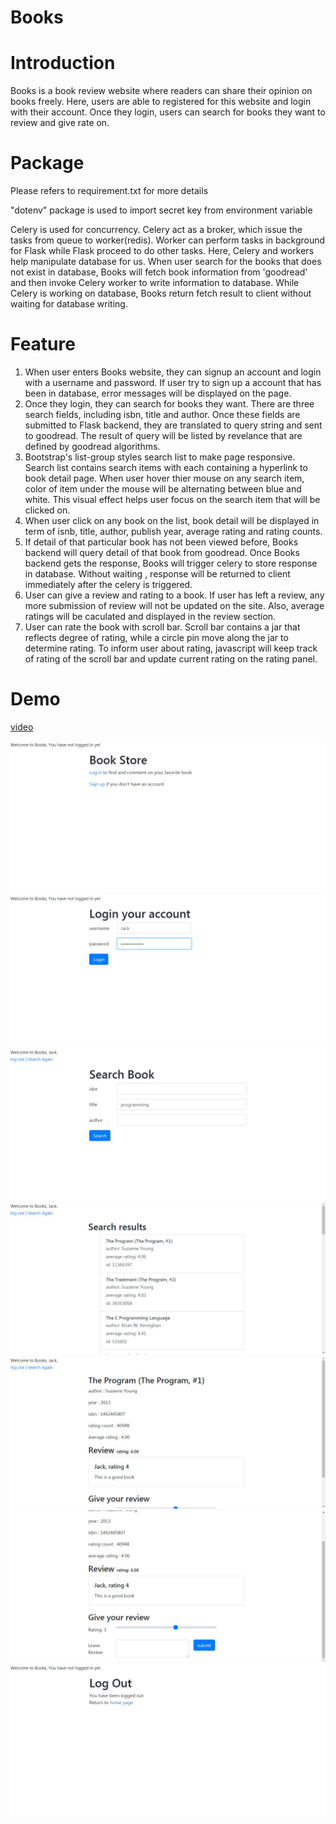 # Books

# Introduction
Books is a book review website where readers can share their opinion on books freely. Here, users are able to registered for this website and login with their account. Once they login, users can search for books they want to review and give rate on.

# Package
Please refers to requirement.txt for more details

"dotenv" package is used to import secret key from environment variable

Celery is used for concurrency. Celery act as a broker, which issue the tasks from queue to worker(redis). Worker can perform tasks in background for Flask while Flask proceed to do other tasks. Here, Celery and workers help manipulate database for us. When user search for the books that does not exist in database, Books will fetch book information from 'goodread' and then invoke Celery worker to write information to database. While Celery is working on database, Books return fetch result to client without waiting for database writing.

# Feature
1. When user enters Books website, they can signup an account and login with a username and password. If user try to sign up a account that has been in database, error messages will be displayed on the page.
2. Once they login, they can search for books they want. There are three search fields, including isbn, title and author. Once these fields are submitted to Flask backend, they are translated to query string and sent to goodread. The result of query will be listed by revelance that are defined by goodread algorithms.
3. Bootstrap's list-group styles search list to make page responsive. Search list contains search items with each containing a hyperlink to book detail page. When user hover thier mouse on any search item, color of item under the mouse will be alternating between blue and white. This visual effect helps user focus on the search item that will be clicked on.
3. When user click on any book on the list, book detail will be displayed in term of isnb, title, author, publish year, average rating and rating counts.
4. If detail of that particular book has not been viewed before, Books backend will query detail of that book from goodread. Once Books backend gets the response, Books will trigger celery to  store response in database. Without waiting , response will be returned to client immediately after the celery is triggered.
5. User can give a review and rating to a book. If user has left a review, any more submission of review will not be updated on the site. Also, average ratings will be caculated and displayed in the review section.
6. User can rate the book with scroll bar. Scroll bar contains a jar that reflects degree of rating, while a circle pin move along the jar to determine rating. To inform user about rating, javascript will keep track of rating of the scroll bar and update current rating on the rating panel. 
# Demo
[video](https://www.youtube.com/watch?v=iFNce76pEf8&feature=youtu.be)

![home](demo/home.jpg)
![login](/demo/login.jpg)
![search-form](/demo/search.jpg)
![search-result](/demo/search-result.jpg)
![book-detail](/demo/book-detail.jpg)
![book-review](/demo/give-review.jpg)
![logout](/demo/logout.jpg)



